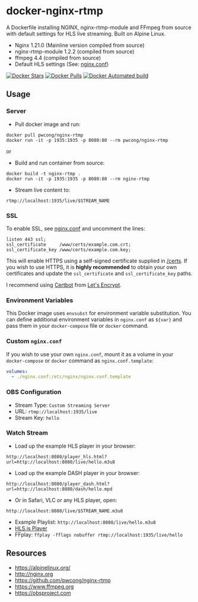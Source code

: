 # docker-nginx-rtmp

A Dockerfile installing NGINX, nginx-rtmp-module and FFmpeg from source with
default settings for HLS live streaming. Built on Alpine Linux.

- Nginx 1.21.0 (Mainline version compiled from source)
- nginx-rtmp-module 1.2.2 (compiled from source)
- ffmpeg 4.4 (compiled from source)
- Default HLS settings (See: [nginx.conf](nginx.conf))

[![Docker Stars](https://img.shields.io/docker/stars/pwcong/nginx-rtmp.svg)](https://hub.docker.com/r/pwcong/nginx-rtmp/)
[![Docker Pulls](https://img.shields.io/docker/pulls/pwcong/nginx-rtmp.svg)](https://hub.docker.com/r/pwcong/nginx-rtmp/)
[![Docker Automated build](https://img.shields.io/docker/automated/pwcong/nginx-rtmp.svg)](https://hub.docker.com/r/pwcong/nginx-rtmp/builds/)

## Usage

### Server

- Pull docker image and run:

```
docker pull pwcong/nginx-rtmp
docker run -it -p 1935:1935 -p 8080:80 --rm pwcong/nginx-rtmp
```

or

- Build and run container from source:

```
docker build -t nginx-rtmp .
docker run -it -p 1935:1935 -p 8080:80 --rm nginx-rtmp
```

- Stream live content to:

```
rtmp://localhost:1935/live/$STREAM_NAME
```

### SSL

To enable SSL, see [nginx.conf](nginx.conf) and uncomment the lines:

```
listen 443 ssl;
ssl_certificate     /www/certs/example.com.crt;
ssl_certificate_key /www/certs/example.com.key;
```

This will enable HTTPS using a self-signed certificate supplied in [/certs](/certs). If you wish to use HTTPS, it is **highly recommended** to obtain your own certificates and update the `ssl_certificate` and `ssl_certificate_key` paths.

I recommend using [Certbot](https://certbot.eff.org/docs/install.html) from [Let's Encrypt](https://letsencrypt.org).

### Environment Variables

This Docker image uses `envsubst` for environment variable substitution. You can define additional environment variables in `nginx.conf` as `${var}` and pass them in your `docker-compose` file or `docker` command.

### Custom `nginx.conf`

If you wish to use your own `nginx.conf`, mount it as a volume in your `docker-compose` or `docker` command as `nginx.conf.template`:

```yaml
volumes:
  - ./nginx.conf:/etc/nginx/nginx.conf.template
```

### OBS Configuration

- Stream Type: `Custom Streaming Server`
- URL: `rtmp://localhost:1935/live`
- Stream Key: `hello`

### Watch Stream

- Load up the example HLS player in your browser:

```
http://localhost:8080/player_hls.html?url=http://localhost:8080/live/hello.m3u8
```

- Load up the example DASH player in your browser:

```
http://localhost:8080/player_dash.html?url=http://localhost:8080/dash/hello.mpd
```

- Or in Safari, VLC or any HLS player, open:

```
http://localhost:8080/live/$STREAM_NAME.m3u8
```

- Example Playlist: `http://localhost:8080/live/hello.m3u8`
- [HLS.js Player](https://hls-js.netlify.app/demo/?src=http%3A%2F%2Flocalhost%3A8080%2Flive%2Fhello.m3u8)
- FFplay: `ffplay -fflags nobuffer rtmp://localhost:1935/live/hello`

## Resources

- https://alpinelinux.org/
- http://nginx.org
- https://github.com/pwcong/nginx-rtmp
- https://www.ffmpeg.org
- https://obsproject.com
